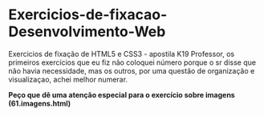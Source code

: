 # Exercicios-de-fixacao-Desenvolvimento-Web
Exercicios de fixação de HTML5 e CSS3 - apostila K19
Professor, os primeiros exercícios que eu fiz não coloquei número porque o sr disse que não havia necessidade, mas os outros, por uma questão de organização e visualizaçao, achei melhor numerar.

<strong>Peço que dê uma atenção especial para o exercício sobre imagens (61.imagens.html)</strong>
